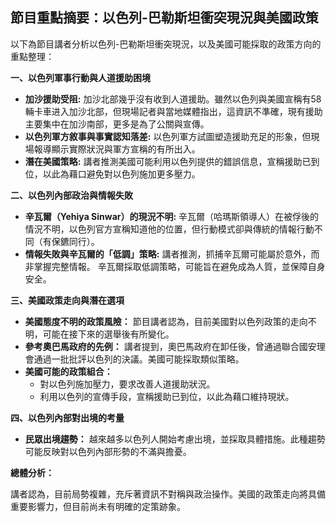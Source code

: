 ## 節目重點摘要：以色列-巴勒斯坦衝突現況與美國政策

以下為節目講者分析以色列-巴勒斯坦衝突現況，以及美國可能採取的政策方向的重點整理：

**一、以色列軍事行動與人道援助困境**

*   **加沙援助受阻:** 加沙北部幾乎沒有收到人道援助。雖然以色列與美國宣稱有58輛卡車进入加沙北部，但現場記者與當地媒體指出，這資訊不準確，現有援助主要集中在加沙南部，更多是為了公關與宣傳。
*   **以色列軍方敘事與事實認知落差:** 以色列軍方試圖塑造援助充足的形象，但現場報導顯示實際狀況與軍方宣稱的有所出入。 
*   **潛在美國策略:** 講者推測美國可能利用以色列提供的錯誤信息，宣稱援助已到位，以此為藉口避免對以色列施加更多壓力。

**二、以色列內部政治與情報失敗**

*   **辛瓦爾（Yehiya Sinwar）的現況不明:** 辛瓦爾（哈瑪斯領導人）在被俘後的情況不明，以色列官方宣稱知道他的位置，但行動模式卻與傳統的情報行動不同（有保鑣同行）。 
*   **情報失敗與辛瓦爾的「低調」策略:** 講者推測，抓捕辛瓦爾可能屬於意外，而非掌握完整情報。 辛瓦爾採取低調策略，可能旨在避免成為人質，並保障自身安全。

**三、美國政策走向與潛在選項**
*   **美國態度不明的政策風險：** 節目講者認為，目前美國對以色列政策的走向不明，可能在接下來的選舉後有所變化。
*   **參考奧巴馬政府的先例：** 講者提到，奧巴馬政府在卸任後，曾通過聯合國安理會通過一批批評以色列的決議。美國可能採取類似策略。
*   **美國可能的政策組合：**
    *   對以色列施加壓力，要求改善人道援助狀況。
    *   利用以色列的宣傳手段，宣稱援助已到位，以此為藉口維持現狀。

**四、以色列內部對出境的考量**
*   **民眾出境趨勢：** 越來越多以色列人開始考慮出境，並採取具體措施。此種趨勢可能反映對以色列內部形勢的不滿與擔憂。

**總體分析：**

講者認為，目前局勢複雜，充斥著資訊不對稱與政治操作。美國的政策走向將具備重要影響力，但目前尚未有明確的定策跡象。